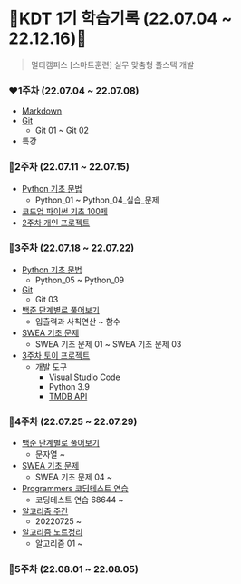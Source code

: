 # 🎀KDT 1기 학습기록 (22.07.04 ~ 22.12.16)🎀

> 멀티캠퍼스 [스마트훈련] 실무 맞춤형 풀스택 개발

### ❤**1주차** (22.07.04 ~ 22.07.08)
- [Markdown](https://github.com/jelly12paw/TIL/tree/main/Markdown)
- [Git](https://github.com/jelly12paw/TIL/tree/main/Git)
  - Git 01 ~ Git 02
- 특강

### 🧡**2주차** (22.07.11 ~ 22.07.15)
- [Python 기초 문법](https://github.com/jelly12paw/TIL/tree/main/Python)
  - Python_01 ~ Python_04_실습_문제
- [코드업 파이썬 기초 100제](https://github.com/jelly12paw/Algorithm/tree/main/CodeUp)
- [2주차 개인 프로젝트](https://github.com/jelly12paw/01-PJT-01/tree/master/1%ED%9A%8C%EC%B0%A8/%EB%B0%95%ED%98%9C%EC%A7%84)

### 💛**3주차** (22.07.18 ~ 22.07.22)
- [Python 기초 문법](https://github.com/jelly12paw/TIL/tree/main/Python)
  - Python_05 ~ Python_09
- [Git](https://github.com/jelly12paw/TIL/tree/main/Git)
  - Git 03  
- [백준 단계별로 풀어보기](https://github.com/jelly12paw/Algorithm/tree/main/BAEKJOON)
  - 입출력과 사칙연산 ~ 함수
- [SWEA 기초 문제](https://github.com/jelly12paw/Algorithm/tree/main/SWEA)
  - SWEA 기초 문제 01 ~ SWEA 기초 문제 03
- [3주차 토이 프로젝트](https://github.com/jelly12paw/01-PJT-02/tree/main/1%ED%9A%8C%EC%B0%A8/%EB%B0%95%ED%98%9C%EC%A7%84)
  - 개발 도구
    - Visual Studio Code
    - Python 3.9
    - [TMDB API](https://developers.themoviedb.org/3/getting-started/introduction)
    
### 💚**4주차** (22.07.25 ~ 22.07.29)
- [백준 단계별로 풀어보기](https://github.com/jelly12paw/Algorithm/tree/main/BAEKJOON)
  - 문자열 ~ 
- [SWEA 기초 문제](https://github.com/jelly12paw/Algorithm/tree/main/SWEA)
  - SWEA 기초 문제 04 ~ 
- [Programmers 코딩테스트 연습](https://github.com/jelly12paw/Algorithm/tree/main/Programmers)
  - 코딩테스트 연습 68644 ~
- [알고리즘 주간](https://github.com/jelly12paw/01-ALGORITHM/tree/master/1%ED%9A%8C%EC%B0%A8/%EB%B0%95%ED%98%9C%EC%A7%84/20220726)
  - 20220725 ~
- [알고리즘 노트정리](https://github.com/jelly12paw/TIL/tree/main/Python)
  - 알고리즘 01 ~

### 💙**5주차** (22.08.01 ~ 22.08.05)
    
